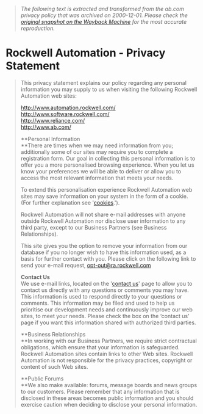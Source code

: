 > *The following text is extracted and transformed from the ab.com privacy policy that was archived on 2000-12-01. Please check the [original snapshot on the Wayback Machine](https://web.archive.org/web/20001201223700id_/http%3A//www.automation.rockwell.com/copyright/privacy.html) for the most accurate reproduction.*

# Rockwell Automation - Privacy Statement

> This privacy statement explains our policy regarding any personal information you may supply to us when visiting the following Rockwell Automation web sites: 
> 
> <http://www.automation.rockwell.com/>  
>  <http://www.software.rockwell.com/>  
>  <http://www.reliance.com/>  
>  <http://www.ab.com/>
> 
> **Personal Information  
>  **There are times when we may need information from you; additionally some of our sites may require you to complete a registration form. Our goal in collecting this personal information is to offer you a more personalised browsing experience. When you let us know your preferences we will be able to deliver or allow you to access the most relevant information that meets your needs.
> 
> To extend this personalisation experience Rockwell Automation web sites may save information on your system in the form of a cookie. (For further explanation see '[cookies](http://www.automation.rockwell.com/copyright/cookies.html).').
> 
> Rockwell Automation will not share e-mail addresses with anyone outside Rockwell Automation nor disclose user information to any third party, except to our Business Partners (see Business Relationships).
> 
> This site gives you the option to remove your information from our database if you no longer wish to have this information used, as a basis for further contact with you. Please click on the following link to send your e-mail request, [opt-out@ra.rockwell.com](mailto:opt-out@ra.rockwell.com)
> 
> **Contact Us**  
>  We use e-mail links, located on the '[contact us](http://www.automation.rockwell.com/contact.html)' page to allow you to contact us directly with any questions or comments you may have. This information is used to respond directly to your questions or comments. This information may be filed and used to help us prioritise our development needs and continuously improve our web sites, to meet your needs. Please check the box on the ‘contact us’ page if you want this information shared with authorized third parties.
> 
> **Business Relationships  
>  **In working with our Business Partners, we require strict contractual obligations, which ensure that your information is safeguarded. Rockwell Automation sites contain links to other Web sites. Rockwell Automation is not responsible for the privacy practices, copyright or content of such Web sites.
> 
> **Public Forums  
>  **We also make available: forums, message boards and news groups to our customers. Please remember that any information that is disclosed in these areas becomes public information and you should exercise caution when deciding to disclose your personal information.
